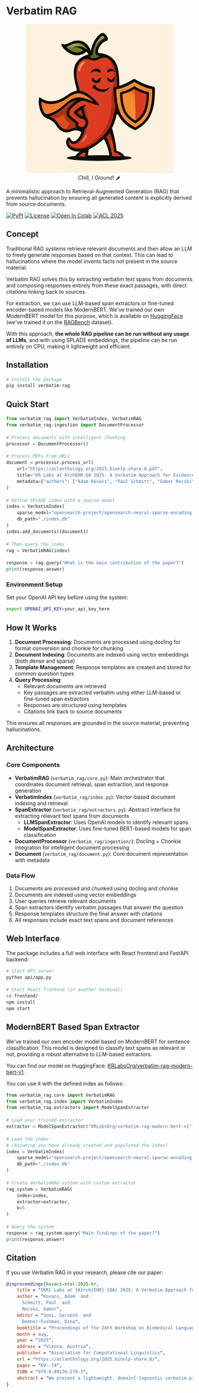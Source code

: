 # Verbatim RAG

<p align="center">
  <img src="https://github.com/KRLabsOrg/verbatim-rag/blob/main/assets/chiliground.png?raw=true" alt="ChiliGround Logo" width="400"/>
  <br><em>Chill, I Ground! 🌶 ️</em>
</p>

A minimalistic approach to Retrieval-Augmented Generation (RAG) that prevents hallucination by ensuring all generated content is explicitly derived from source documents.

[![PyPI](https://img.shields.io/pypi/v/verbatim-rag)](https://pypi.org/project/verbatim-rag/)
[![License](https://img.shields.io/badge/License-MIT-blue.svg)](https://opensource.org/licenses/MIT)
[![Open In Colab](https://colab.research.google.com/assets/colab-badge.svg)](https://colab.research.google.com/drive/1IACXwo3ezgA1yXarxVOC4yXjdUPmOI1H?usp=sharing)
[![ACL 2025](https://img.shields.io/badge/ACL%20Anthology-2025.bionlp--share.8-blue)](https://aclanthology.org/2025.bionlp-share.8/)

## Concept

Traditional RAG systems retrieve relevant documents and then allow an LLM to freely generate responses based on that context. This can lead to hallucinations where the model invents facts not present in the source material.

Verbatim RAG solves this by extracting verbatim text spans from documents and composing responses entirely from these exact passages, with direct citations linking back to sources.

For extraction, we can use LLM-based span extractors or fine-tuned encoder-based models like ModernBERT. We've trained our own ModernBERT model for this purpose, which is available on [HuggingFace](https://huggingface.co/KRLabsOrg/verbatim-rag-modern-bert-v1) (we've trained it on the [RAGBench](https://huggingface.co/datasets/galileo-ai/ragbench) dataset).

With this approach, **the whole RAG pipeline can be run without any usage of LLMs**, and with using SPLADE embeddings, the pipeline can be run entirely on CPU, making it lightweight and efficient.

## Installation

```bash
# Install the package
pip install verbatim-rag
```

## Quick Start

```python
from verbatim_rag import VerbatimIndex, VerbatimRAG
from verbatim_rag.ingestion import DocumentProcessor

# Process documents with intelligent chunking
processor = DocumentProcessor()

# Process PDFs from URLs
document = processor.process_url(
    url="https://aclanthology.org/2025.bionlp-share.8.pdf",
    title="KR Labs at ArchEHR-QA 2025: A Verbatim Approach for Evidence-Based Question Answering",
    metadata={"authors": ["Adam Kovacs", "Paul Schmitt", "Gabor Recski"]}
)

# Define SPLADE index with a sparse model
index = VerbatimIndex(
    sparse_model="opensearch-project/opensearch-neural-sparse-encoding-doc-v2-distill",
    db_path="./index.db"
)
index.add_documents([document])

# Then query the index
rag = VerbatimRAG(index)

response = rag.query("What is the main contribution of the paper?")
print(response.answer)
```


### Environment Setup

Set your OpenAI API key before using the system:

```bash
export OPENAI_API_KEY=your_api_key_here
```

## How It Works

1. **Document Processing**: Documents are processed using docling for format conversion and chonkie for chunking
2. **Document Indexing**: Documents are indexed using vector embeddings (both dense and sparse)
3. **Template Management**: Response templates are created and stored for common question types
4. **Query Processing**: 
   - Relevant documents are retrieved
   - Key passages are extracted verbatim using either LLM-based or fine-tuned span extractors
   - Responses are structured using templates
   - Citations link back to source documents

This ensures all responses are grounded in the source material, preventing hallucinations.

## Architecture

### Core Components

- **VerbatimRAG** (`verbatim_rag/core.py`): Main orchestrator that coordinates document retrieval, span extraction, and response generation
- **VerbatimIndex** (`verbatim_rag/index.py`): Vector-based document indexing and retrieval
- **SpanExtractor** (`verbatim_rag/extractors.py`): Abstract interface for extracting relevant text spans from documents
  - **LLMSpanExtractor**: Uses OpenAI models to identify relevant spans
  - **ModelSpanExtractor**: Uses fine-tuned BERT-based models for span classification
- **DocumentProcessor** (`verbatim_rag/ingestion/`): Docling + Chonkie integration for intelligent document processing
- **Document** (`verbatim_rag/document.py`): Core document representation with metadata

### Data Flow
1. Documents are processed and chunked using docling and chonkie
2. Documents are indexed using vector embeddings
3. User queries retrieve relevant documents
4. Span extractors identify verbatim passages that answer the question
5. Response templates structure the final answer with citations
6. All responses include exact text spans and document references

## Web Interface

The package includes a full web interface with React frontend and FastAPI backend:

```bash
# Start API server
python api/app.py

# Start React frontend (in another terminal)
cd frontend/
npm install
npm start
```

## ModernBERT Based Span Extractor

We've trained our own encoder model based on ModernBERT for sentence classification. This model is designed to classify text spans as relevant or not, providing a robust alternative to LLM-based extractors.

You can find our model on HuggingFace: [KRLabsOrg/verbatim-rag-modern-bert-v1](https://huggingface.co/KRLabsOrg/verbatim-rag-modern-bert-v1).

You can use it with the defined index as follows:

```python
from verbatim_rag.core import VerbatimRAG
from verbatim_rag.index import VerbatimIndex
from verbatim_rag.extractors import ModelSpanExtractor

# Load your trained extractor
extractor = ModelSpanExtractor("KRLabsOrg/verbatim-rag-modern-bert-v1")

# Load the index
# (Assuming you have already created and populated the index)
index = VerbatimIndex(
    sparse_model="opensearch-project/opensearch-neural-sparse-encoding-doc-v2-distill",
    db_path="./index.db"
)

# Create VerbatimRAG system with custom extractor
rag_system = VerbatimRAG(
    index=index,
    extractor=extractor,
    k=5
)

# Query the system
response = rag_system.query("Main findings of the paper?")
print(response.answer)
```

## Citation

If you use Verbatim RAG in your research, please cite our paper:

```bibtex
@inproceedings{kovacs-etal-2025-kr,
    title = "{KR} Labs at {A}rch{EHR}-{QA} 2025: A Verbatim Approach for Evidence-Based Question Answering",
    author = "Kovacs, Adam  and
      Schmitt, Paul  and
      Recski, Gabor",
    editor = "Soni, Sarvesh  and
      Demner-Fushman, Dina",
    booktitle = "Proceedings of the 24th Workshop on Biomedical Language Processing (Shared Tasks)",
    month = aug,
    year = "2025",
    address = "Vienna, Austria",
    publisher = "Association for Computational Linguistics",
    url = "https://aclanthology.org/2025.bionlp-share.8/",
    pages = "69--74",
    ISBN = "979-8-89176-276-3",
    abstract = "We present a lightweight, domain{-}agnostic verbatim pipeline for evidence{-}grounded question answering. Our pipeline operates in two steps: first, a sentence-level extractor flags relevant note sentences using either zero-shot LLM prompts or supervised ModernBERT classifiers. Next, an LLM drafts a question-specific template, which is filled verbatim with sentences from the extraction step. This prevents hallucinations and ensures traceability. In the ArchEHR{-}QA 2025 shared task, our system scored 42.01{\%}, ranking top{-}10 in core metrics and outperforming the organiser{'}s 70B{-}parameter Llama{-}3.3 baseline. We publicly release our code and inference scripts under an MIT license."
}
```